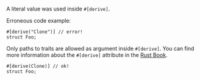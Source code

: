 A literal value was used inside `#[derive]`.

Erroneous code example:

```compile_fail,E0777
#[derive("Clone")] // error!
struct Foo;
```

Only paths to traits are allowed as argument inside `#[derive]`. You can find
more information about the `#[derive]` attribute in the [Rust Book].


```
#[derive(Clone)] // ok!
struct Foo;
```

[Rust Book]: https://doc.rust-lang.org/book/appendix-03-derivable-traits.html
